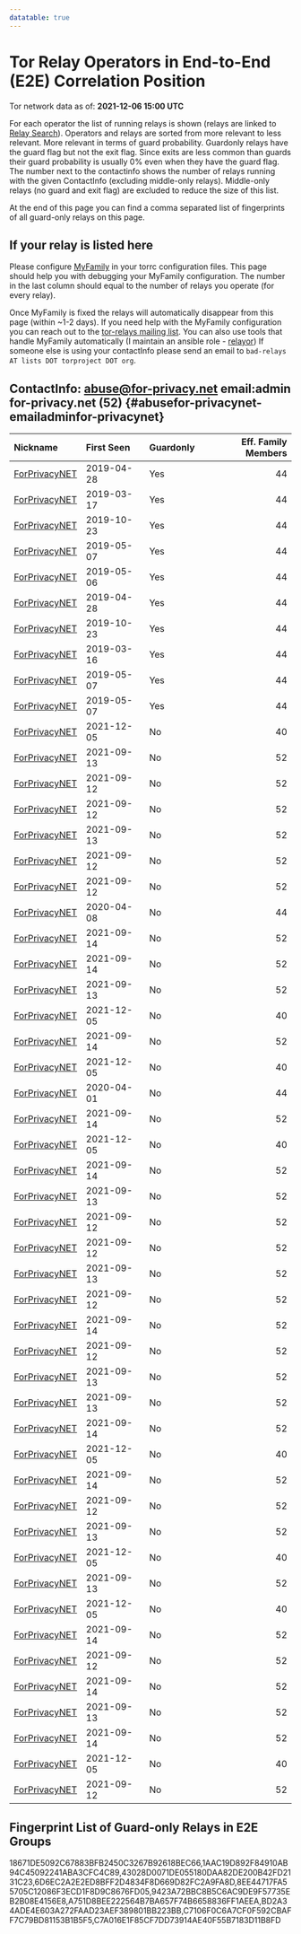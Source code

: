 ```yaml
---
datatable: true
---
```



# Tor Relay Operators in End-to-End (E2E) Correlation Position

Tor network data as of: **2021-12-06 15:00 UTC**

For each operator the list of running relays is shown (relays are linked to [Relay Search](https://metrics.torproject.org/rs.html)).
Operators and relays are sorted from more relevant to less relevant. More relevant in terms of guard probability.
Guardonly relays have the guard flag but not the exit flag.
Since exits are less common than guards their guard probability is usually 0% even when they have the guard flag.
The number next to the contactinfo shows the number of relays running with the given ContactInfo (excluding middle-only relays).
Middle-only relays (no guard and exit flag) are excluded to reduce the size of this list.

At the end of this page you can find a comma separated list of fingerprints of all guard-only relays on this page.

## If your relay is listed here
Please configure [MyFamily](https://www.torproject.org/docs/tor-manual.html.en#MyFamily) in your torrc configuration files.
This page should help you with debugging your MyFamily configuration. The number in the last column should equal to the number of
relays you operate (for every relay).

Once MyFamily is fixed the relays will automatically disappear from this page (within ~1-2 days).
If you need help with the MyFamily configuration you can reach out to the
[tor-relays mailing list](https://lists.torproject.org/cgi-bin/mailman/listinfo/tor-relays).
You can also use tools that handle MyFamily automatically (I maintain an ansible role - 
[relayor](https://medium.com/@nusenu/deploying-tor-relays-with-ansible-6612593fa34d))
If someone else is using your contactInfo please send an email to ```bad-relays AT lists DOT torproject DOT org```.


## ContactInfo: abuse@for-privacy.net email:admin for-privacy.net (52) {#abusefor-privacynet-emailadminfor-privacynet}

| Nickname                                                                                                 | First Seen   | Guardonly   |   Eff. Family Members |
|:---------------------------------------------------------------------------------------------------------|:-------------|:------------|----------------------:|
| [ForPrivacyNET](https://metrics.torproject.org/rs.html#details/1AAC19D892F84910AB94C45092241ABA3CFC4C89) | 2019-04-28   | Yes         |                    44 |
| [ForPrivacyNET](https://metrics.torproject.org/rs.html#details/A751D8BEE222564B7BA657F74B6658836FF1AEEA) | 2019-03-17   | Yes         |                    44 |
| [ForPrivacyNET](https://metrics.torproject.org/rs.html#details/C7A016E1F85CF7DD73914AE40F55B7183D11B8FD) | 2019-10-23   | Yes         |                    44 |
| [ForPrivacyNET](https://metrics.torproject.org/rs.html#details/6D6EC2A2E2ED8BFF2D4834F8D669D82FC2A9FA8D) | 2019-05-07   | Yes         |                    44 |
| [ForPrivacyNET](https://metrics.torproject.org/rs.html#details/8EE44717FA55705C12086F3ECD1F8D9C8676FD05) | 2019-05-06   | Yes         |                    44 |
| [ForPrivacyNET](https://metrics.torproject.org/rs.html#details/18671DE5092C67883BFB2450C3267B92618BEC66) | 2019-04-28   | Yes         |                    44 |
| [ForPrivacyNET](https://metrics.torproject.org/rs.html#details/C7106F0C6A7CF0F592CBAFF7C79BD81153B1B5F5) | 2019-10-23   | Yes         |                    44 |
| [ForPrivacyNET](https://metrics.torproject.org/rs.html#details/9423A72BBC8B5C6AC9DE9F57735EB2B08E4156E8) | 2019-03-16   | Yes         |                    44 |
| [ForPrivacyNET](https://metrics.torproject.org/rs.html#details/43028D0071DE055180DAA82DE200B42FD2131C23) | 2019-05-07   | Yes         |                    44 |
| [ForPrivacyNET](https://metrics.torproject.org/rs.html#details/BD2A34ADE4E603A272FAAD23AEF389801BB223BB) | 2019-05-07   | Yes         |                    44 |
| [ForPrivacyNET](https://metrics.torproject.org/rs.html#details/0036FA36AB435FD5D0F640626636867EBFB72C68) | 2021-12-05   | No          |                    40 |
| [ForPrivacyNET](https://metrics.torproject.org/rs.html#details/04749CD6A6BE1C0B14EE63DFD0F13EEB9EFEE8AB) | 2021-09-13   | No          |                    52 |
| [ForPrivacyNET](https://metrics.torproject.org/rs.html#details/11A2C7E4629BC8F2AE8188CFF6421F1FBDD2A8CE) | 2021-09-12   | No          |                    52 |
| [ForPrivacyNET](https://metrics.torproject.org/rs.html#details/20209021CE8B8732F8EE57D313A36FF8DC823E5E) | 2021-09-12   | No          |                    52 |
| [ForPrivacyNET](https://metrics.torproject.org/rs.html#details/2390B303058F5EC1E1BEAAEECE3AAF2CF97B71F4) | 2021-09-13   | No          |                    52 |
| [ForPrivacyNET](https://metrics.torproject.org/rs.html#details/24FDF4754BB3775A6D54E078DCBBCA43D7B1B07E) | 2021-09-12   | No          |                    52 |
| [ForPrivacyNET](https://metrics.torproject.org/rs.html#details/2DF03D7B158DAE2EAF76078775451F1769506451) | 2021-09-12   | No          |                    52 |
| [ForPrivacyNET](https://metrics.torproject.org/rs.html#details/376DC7CAD597D3A4CBB651999CFAD0E77DC9AE8C) | 2020-04-08   | No          |                    44 |
| [ForPrivacyNET](https://metrics.torproject.org/rs.html#details/39AB5907ECDCFC754E970C0FA132D29240ED0FB1) | 2021-09-14   | No          |                    52 |
| [ForPrivacyNET](https://metrics.torproject.org/rs.html#details/3AF7BEF727941B4B9034DE085807CEAB454D532B) | 2021-09-14   | No          |                    52 |
| [ForPrivacyNET](https://metrics.torproject.org/rs.html#details/4A169C0A14E41F647D009EC49D28A3D11629DAF0) | 2021-09-13   | No          |                    52 |
| [ForPrivacyNET](https://metrics.torproject.org/rs.html#details/547B98B764B0CC7EE454DF1BEE517D2C50B6223B) | 2021-12-05   | No          |                    40 |
| [ForPrivacyNET](https://metrics.torproject.org/rs.html#details/5B326DC8FCBFE2BBBCE2806398E57B6D05539EC1) | 2021-09-14   | No          |                    52 |
| [ForPrivacyNET](https://metrics.torproject.org/rs.html#details/5B7EA9EDEE7C144ABC28EB86C52C1353E753A008) | 2021-12-05   | No          |                    40 |
| [ForPrivacyNET](https://metrics.torproject.org/rs.html#details/5D84900DBE6D6365684A9675B81A68ACE9577A68) | 2020-04-01   | No          |                    44 |
| [ForPrivacyNET](https://metrics.torproject.org/rs.html#details/5E224061F0E4721429027A130DB607F4FDD0DFE5) | 2021-09-14   | No          |                    52 |
| [ForPrivacyNET](https://metrics.torproject.org/rs.html#details/66DC72666E7BF8E3E7EB3E980D4E265C5435AFB9) | 2021-12-05   | No          |                    40 |
| [ForPrivacyNET](https://metrics.torproject.org/rs.html#details/6E16D38C5AC170E5608817B66625C5F34F21D96E) | 2021-09-14   | No          |                    52 |
| [ForPrivacyNET](https://metrics.torproject.org/rs.html#details/700656570DF73C4FC4059FEF2F7DE08B2721E409) | 2021-09-13   | No          |                    52 |
| [ForPrivacyNET](https://metrics.torproject.org/rs.html#details/776542D611661D6FE3839FE2D7AFB92A435C5D81) | 2021-09-12   | No          |                    52 |
| [ForPrivacyNET](https://metrics.torproject.org/rs.html#details/7ABED1F6664D1153F1402838D3B32AF6F2CABE17) | 2021-09-12   | No          |                    52 |
| [ForPrivacyNET](https://metrics.torproject.org/rs.html#details/829EC1AF85B89A4CD9E10C7271FEFF19A64C4A77) | 2021-09-13   | No          |                    52 |
| [ForPrivacyNET](https://metrics.torproject.org/rs.html#details/8748A5C2CE8BE8B6099011DABBD736DBA1FABD61) | 2021-09-12   | No          |                    52 |
| [ForPrivacyNET](https://metrics.torproject.org/rs.html#details/8CDF4A75AE7631A015E020CFF9DCE9536CE4C56B) | 2021-09-14   | No          |                    52 |
| [ForPrivacyNET](https://metrics.torproject.org/rs.html#details/99EBA72BA08EF99A3E0AE4DBFD2792BF2A18C465) | 2021-09-12   | No          |                    52 |
| [ForPrivacyNET](https://metrics.torproject.org/rs.html#details/9B070A04BE3C9364C7E0D961BB3569C334663CA0) | 2021-09-13   | No          |                    52 |
| [ForPrivacyNET](https://metrics.torproject.org/rs.html#details/A398080A6A72F828DC4476DE45E28C5892CA1070) | 2021-09-13   | No          |                    52 |
| [ForPrivacyNET](https://metrics.torproject.org/rs.html#details/A8A74BD885162B23FBA5DB62FBF1D6919C61AB56) | 2021-09-14   | No          |                    52 |
| [ForPrivacyNET](https://metrics.torproject.org/rs.html#details/ADA94C48F2D9A0ED0AEB65311C0D1D5CB38E13E2) | 2021-12-05   | No          |                    40 |
| [ForPrivacyNET](https://metrics.torproject.org/rs.html#details/BC06A4AE847DDC23FD63082E388BB30924DAB4B6) | 2021-09-14   | No          |                    52 |
| [ForPrivacyNET](https://metrics.torproject.org/rs.html#details/BEE071E521A47C740C9F6184FEBCF78BFF5F1275) | 2021-09-12   | No          |                    52 |
| [ForPrivacyNET](https://metrics.torproject.org/rs.html#details/C218A910CEF43EF5E4B9FC9F2026A7DA3958D9F4) | 2021-09-13   | No          |                    52 |
| [ForPrivacyNET](https://metrics.torproject.org/rs.html#details/C32905D18F2B0A104B039A10ED41C3D0C0BDF03A) | 2021-12-05   | No          |                    40 |
| [ForPrivacyNET](https://metrics.torproject.org/rs.html#details/C4CE54BF7CF355433FF6E9D80240070F65B6B96E) | 2021-09-13   | No          |                    52 |
| [ForPrivacyNET](https://metrics.torproject.org/rs.html#details/D80F649226CC96BBE0FF7B45B3791901569FE5AC) | 2021-12-05   | No          |                    40 |
| [ForPrivacyNET](https://metrics.torproject.org/rs.html#details/E0EC6DB18CA367FE6D8478D32D760346E1C43F15) | 2021-09-14   | No          |                    52 |
| [ForPrivacyNET](https://metrics.torproject.org/rs.html#details/E49F3696DC13946A68DF2AAA6EDA460BC15D8F03) | 2021-09-12   | No          |                    52 |
| [ForPrivacyNET](https://metrics.torproject.org/rs.html#details/E76FA8203C0B1FD3F2B13BC316E0ABBA9C560D11) | 2021-09-14   | No          |                    52 |
| [ForPrivacyNET](https://metrics.torproject.org/rs.html#details/F6CA925CDCD1B12F693A4B6EC79EA914DCDC9800) | 2021-09-13   | No          |                    52 |
| [ForPrivacyNET](https://metrics.torproject.org/rs.html#details/F9772AC8B57100C0D2BBA8F4DA5956C3F193980E) | 2021-09-14   | No          |                    52 |
| [ForPrivacyNET](https://metrics.torproject.org/rs.html#details/FC728F329C92D67A435EFBA1D34B5933DAA60F62) | 2021-12-05   | No          |                    40 |
| [ForPrivacyNET](https://metrics.torproject.org/rs.html#details/FF5D538B72DAC854D4C8FE3A637C242F5B54649A) | 2021-09-12   | No          |                    52 |


## Fingerprint List of Guard-only Relays in E2E Groups

18671DE5092C67883BFB2450C3267B92618BEC66,1AAC19D892F84910AB94C45092241ABA3CFC4C89,43028D0071DE055180DAA82DE200B42FD2131C23,6D6EC2A2E2ED8BFF2D4834F8D669D82FC2A9FA8D,8EE44717FA55705C12086F3ECD1F8D9C8676FD05,9423A72BBC8B5C6AC9DE9F57735EB2B08E4156E8,A751D8BEE222564B7BA657F74B6658836FF1AEEA,BD2A34ADE4E603A272FAAD23AEF389801BB223BB,C7106F0C6A7CF0F592CBAFF7C79BD81153B1B5F5,C7A016E1F85CF7DD73914AE40F55B7183D11B8FD